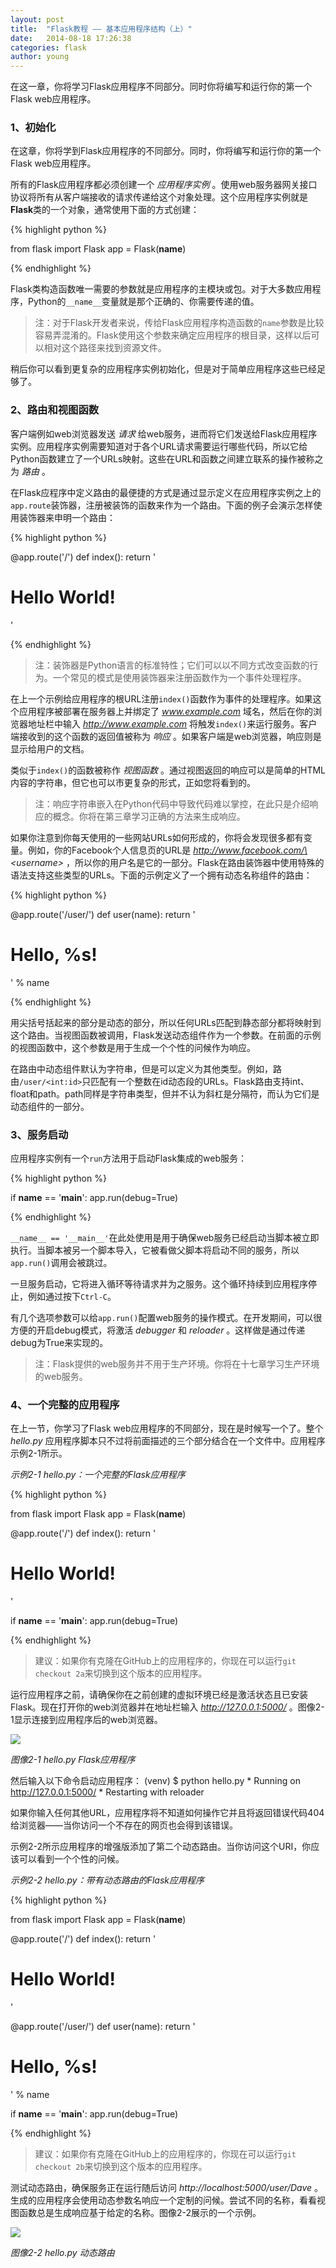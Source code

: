 ```yaml
---
layout: post
title:  "Flask教程 —— 基本应用程序结构（上）"
date:   2014-08-18 17:26:38
categories: flask
author: young
---
```


在这一章，你将学习Flask应用程序不同部分。同时你将编写和运行你的第一个Flask web应用程序。

### **1、初始化**

在这章，你将学到Flask应用程序的不同部分。同时，你将编写和运行你的第一个Flask web应用程序。

所有的Flask应用程序都必须创建一个 _应用程序实例_ 。使用web服务器网关接口协议将所有从客户端接收的请求传递给这个对象处理。这个应用程序实例就是**Flask**类的一个对象，通常使用下面的方式创建：
    
{% highlight python %}

from flask import Flask
app = Flask(__name__)

{% endhighlight %}

Flask类构造函数唯一需要的参数就是应用程序的主模块或包。对于大多数应用程序，Python的`__name__`变量就是那个正确的、你需要传递的值。

>注：对于Flask开发者来说，传给Flask应用程序构造函数的`name`参数是比较容易弄混淆的。Flask使用这个参数来确定应用程序的根目录，这样以后可以相对这个路径来找到资源文件。

稍后你可以看到更复杂的应用程序实例初始化，但是对于简单应用程序这些已经足够了。

### **2、路由和视图函数**

客户端例如web浏览器发送 _请求_ 给web服务，进而将它们发送给Flask应用程序实例。应用程序实例需要知道对于各个URL请求需要运行哪些代码，所以它给Python函数建立了一个URLs映射。这些在URL和函数之间建立联系的操作被称之为 _路由_ 。

在Flask应程序中定义路由的最便捷的方式是通过显示定义在应用程序实例之上的`app.route`装饰器，注册被装饰的函数来作为一个路由。下面的例子会演示怎样使用装饰器来申明一个路由：

{% highlight python %}

@app.route('/')
def index():
    return '<h1>Hello World!</h1>'

{% endhighlight %}

>注：装饰器是Python语言的标准特性；它们可以以不同方式改变函数的行为。一个常见的模式是使用装饰器来注册函数作为一个事件处理程序。

在上一个示例给应用程序的根URL注册`index()`函数作为事件的处理程序。如果这个应用程序被部署在服务器上并绑定了 _www.example.com_ 域名，然后在你的浏览器地址栏中输入 _http://www.example.com_ 将触发`index()`来运行服务。客户端接收到的这个函数的返回值被称为 _响应_ 。如果客户端是web浏览器，响应则是显示给用户的文档。

类似于`index()`的函数被称作 _视图函数_ 。通过视图返回的响应可以是简单的HTML内容的字符串，但它也可以市更复杂的形式，正如您将看到的。

>注：响应字符串嵌入在Python代码中导致代码难以掌控，在此只是介绍响应的概念。你将在第三章学习正确的方法来生成响应。

如果你注意到你每天使用的一些网站URLs如何形成的，你将会发现很多都有变量。例如，你的Facebook个人信息页的URL是 _http://www.facebook.com/\<username\>_ ，所以你的用户名是它的一部分。Flask在路由装饰器中使用特殊的语法支持这些类型的URLs。下面的示例定义了一个拥有动态名称组件的路由：

{% highlight python %}

@app.route('/user/<name>') 
def user(name):
    return '<h1>Hello, %s!</h1>' % name

{% endhighlight %}

用尖括号括起来的部分是动态的部分，所以任何URLs匹配到静态部分都将映射到这个路由。当视图函数被调用，Flask发送动态组件作为一个参数。在前面的示例的视图函数中，这个参数是用于生成一个个性的问候作为响应。

在路由中动态组件默认为字符串，但是可以定义为其他类型。例如，路由`/user/<int:id>`只匹配有一个整数在id动态段的URLs。Flask路由支持int、float和path。path同样是字符串类型，但并不认为斜杠是分隔符，而认为它们是动态组件的一部分。

### **3、服务启动**

应用程序实例有一个`run`方法用于启动Flask集成的web服务：

{% highlight python %}

if __name__ == '__main__':
    app.run(debug=True)

{% endhighlight %}

`__name__ == '__main__'`在此处使用是用于确保web服务已经启动当脚本被立即执行。当脚本被另一个脚本导入，它被看做父脚本将启动不同的服务，所以`app.run()`调用会被跳过。

一旦服务启动，它将进入循环等待请求并为之服务。这个循环持续到应用程序停止，例如通过按下`Ctrl-C`。

有几个选项参数可以给`app.run()`配置web服务的操作模式。在开发期间，可以很方便的开启debug模式，将激活 _debugger_ 和 _reloader_ 。这样做是通过传递debug为True来实现的。

>注：Flask提供的web服务并不用于生产环境。你将在十七章学习生产环境的web服务。

### **4、一个完整的应用程序**

在上一节，你学习了Flask web应用程序的不同部分，现在是时候写一个了。整个 _hello.py_ 应用程序脚本只不过将前面描述的三个部分结合在一个文件中。应用程序示例2-1所示。

_示例2-1 hello.py：一个完整的Flask应用程序_

{% highlight python %}

from flask import Flask
app = Flask(__name__)

@app.route('/')
def index():
    return '<h1>Hello World!</h1>'

if __name__ == '__main__':
    app.run(debug=True)

{% endhighlight %}

>建议：如果你有克隆在GitHub上的应用程序的，你现在可以运行`git checkout 2a`来切换到这个版本的应用程序。

运行应用程序之前，请确保你在之前创建的虚拟环境已经是激活状态且已安装Flask。现在打开你的web浏览器并在地址栏输入 _http://127.0.0.1:5000/_ 。图像2-1显示连接到应用程序后的web浏览器。

![](http://young-py.github.io/imgs/flask2-01.png)

_图像2-1 hello.py Flask应用程序_

然后输入以下命令启动应用程序：
    (venv) $ python hello.py
     * Running on http://127.0.0.1:5000/
     * Restarting with reloader

如果你输入任何其他URL，应用程序将不知道如何操作它并且将返回错误代码404给浏览器——当你访问一个不存在的网页也会得到该错误。

示例2-2所示应用程序的增强版添加了第二个动态路由。当你访问这个URI，你应该可以看到一个个性的问候。

_示例2-2 hello.py：带有动态路由的Flask应用程序_

{% highlight python %}

from flask import Flask
app = Flask(__name__)

@app.route('/')
def index():
    return '<h1>Hello World!</h1>'

@app.route('/user/<name>')
def user(name):
    return '<h1>Hello, %s!</h1>' % name

if __name__ == '__main__':
    app.run(debug=True)

{% endhighlight %}

>建议：如果你有克隆在GitHub上的应用程序的，你现在可以运行`git checkout 2b`来切换到这个版本的应用程序。

测试动态路由，确保服务正在运行随后访问 _http://localhost:5000/user/Dave_ 。生成的应用程序会使用动态参数名响应一个定制的问候。尝试不同的名称，看看视图函数总是生成响应基于给定的名称。图像2-2展示的一个示例。

![](http://young-py.github.io/imgs/flask2-02.png)

_图像2-2 hello.py 动态路由_





















